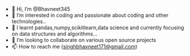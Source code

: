 - 👋 Hi, I’m @Bhavneet345
- 👀 I’m interested in coding and passionate about coding and other technologies..
- 🌱 I learnt pandas,numpy,scikitlearn,data science and currently focusing on data structures and algorithms...
- 💞️ I’m looking to collaborate on various open source projects
- 📫 How to reach me (singhbhavneet171@gmail.com)

<!---
Bhavneet345/Bhavneet345 is a ✨ special ✨ repository because its `README.md` (this file) appears on your GitHub profile.
You can click the Preview link to take a look at your changes.
--->
